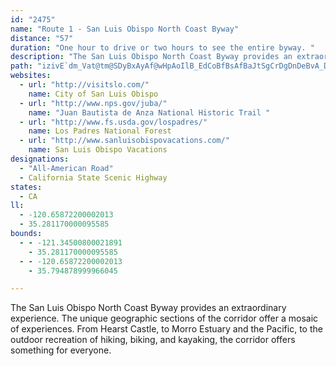```yaml
---
id: "2475"
name: "Route 1 - San Luis Obispo North Coast Byway"
distance: "57"
duration: "One hour to drive or two hours to see the entire byway. "
description: "The San Luis Obispo North Coast Byway provides an extraordinary experience. The unique geographic sections of the corridor offer a mosaic of experiences. From Hearst Castle, to Morro Estuary and the Pacific, to the outdoor recreation of hiking, biking, and kayaking, the corridor offers something for everyone."
path: "izivE`dm_Vat@tm@SDyBxAyAf@wHpAoIlB_EdCoBfBsAfBaJtSgCrDgDnDeBvA_DnBiYlKuC|A}ChCgIrKsThYiAfBi@lAiFrMwCzEoAxAcOhNeE~FaChEiAjCy@`CuAdFcAtFUpBa@fFKzDBrIfCbo@GlFKjCS~B_@xCiA`FuMld@gEtNoAzCaCpEaJ|KcLrMsBtCcCzE}BdHqNzu@yAzISbF?jDv@rMF|DGjES~C_@xDkAzFw@lCwAtD_AdByOnYyAxBiBtB}YjYgGrHak@bu@yCrFiBlF}@nDm^vtB}AnGwR`o@u@nDi@xDcCp^cG`x@gLjoAaAhLI|@[vBERQt@On@a@pA]nAeBtEoQj`@uLnZ}DbJ_B~BwDlD{BtAcB|@q@Z_Bf@YPe@Tu@VoBn@WFaJdBwJjBgB\\cKpCaEfAqDfAuBl@{Cz@_J`CkCt@wI`CeKvCcL|CoCt@sA\\qEpAiBn@yBfA}A|@gBlA_At@cAv@aCxBy@t@_CnCaBxB}BjCsCdDqChCmAjAe@`@uAnA_JzH{AjAu@d@s@`@m@VyAf@wB`@yAVsDn@oB\\kBb@KBsA\\}Ad@_@NkChAyCxA_H~CyIfEwFjCeBv@aCz@}Bx@wA`@uBr@cCbAeFbC}At@wBbAcErBoCnA}BjAeD|B{ArAaR~OyCtBk@Xw@ZODw@P]HwC|@_I`CC@}@XoAd@g@PyA^_@HkA\\k@Pu@ZsAl@oAt@aDxB{E`D{E`DkAz@_HvE_BrAkBzBmApBkFdLq@pAqBpCiF`FsQ`P}@bAkBdDy@pBiAxDm@fDY|CAnA?hEPpEr@bEbAlDh@jAtDxF|ArCr@rBr@zCd@rEbDlj@r@zPHRJlEIzGiCdn@yChp@_AnIeAxFsQbs@sCxKuBvFoz@hdBsCzEyR|XeO`X}A|CoArDq@xCw@nHcArGkAxDgAxBcC~CcBxAaJ`FsDxCkBdC_I|LoBzBcEjDsBpAwPzHiEzBoCbByM~KoBpBmEjDmBfAkIfDuCdBiC`C}RzYcCfDuKhL}HfJsDbFgXjg@mAjCiDtGsBnDsEfJcDjFcChDwCjDuc@da@mDlDwElI_NtWuAtBgC`CuAdAiB~@aIzCsDpB_^p]sDlCePfJyCxBmBfBoB~BeQpUeFlHuAlCcIvQiA|B{BlDwp@nv@uHbIgBlCuB~Ei@jBs@fFOxBAlEj@pKjCtXJrC?rCG`B_@vEyA`G_BtDu@xAoA~AqCfCyCjBk]jQcBdA}BjB{BfCoRdWgAvBsA`DoAtD_A~DwBlLiAjEcBtDuCdEyBfB{C`BkCx@uJxBwBx@kAv@gBxAk\\f[eWzUwAlAmBjA_ElBkKfDsQrFoJrBaOzEoClAcC|A}DrDwKhNeYd]mo@hx@aFhFoKdM{K|NyFlI_ClCgAfAmFpEePzJwCdC}G`HqG`FaJrG{LpHoR`NmAhAyBhCq@jAaBhDyQdg@{AxE{EjZiAlG{AxGqI`YkArD{BlIw@nCaChIo@|Bo@vBQb@Qb@i^~hAe@dCSrAEvBDzC^jCxAtHHtDIxA_@fB{DdLq@tCi@rEo@hOc@zXHxEbDzj@@lECfBc@tEm@fDyC~Ly@xFEvGn@nMDdDEvBOtBi@pCg@fBeArCcErFoArBuNl^}@bBcBbBgEvCu@r@qMvRsApCmGpTQ~AQtEUxB{HjXUjA}BhR}@`FiGhVsFnR_@x@uAfBy]h`@sClBqFnBgNnC{Df@uAEiEs@cCDuh@vMc@LqAv@yR|PwGpD_KtIoCzCs@dAuApCsA`DmDhLkClH{@fBcDjFiDxEsAlAcAf@gC~@}Dr@sEVeFYqT_DyB@kBVqBj@g[jOsc@|TsB|AwBxBiHtKc@ZcDvA_DdCsAr@_@DmA@iCQi~BqPcQWsCPwBp@uAx@o@r@yPxToPp\\mA~AABo@XyAXqBS_Aq@o@s@Ug@i@yB]}Bk@{@s@k@{@Yg@Ak@@gCl@sB~@iCdCcFtHcA~Ci@d@_@Ri@?yAYYM{@iAc@M}@AiB}@cAgAW?MLAv@jAfDHf@Sd@k@l@]XyDxAy@|@cDd@o@`@mAxAm@`@qAB]F_@d@o@`Bo@V_AJsAd@yAfAmE`EaGjBqJnEiDjAiBR{Ga@o@Ns@x@uDrGqArCo@|@_@nAi@|@a@`@yAB}@f@i@j@Wt@[j@sEXo@Vi@f@s@pAyB`Ao@l@Ol@DvDHd@h@lB@^Kl@_@j@}@l@eDxCgD~AcBFmGxDm@l@{@jAi@pBWTuB\\_@?y@_@Y@IJAj@Rr@An@uBdHDxCKr@"
websites:
  - url: "http://visitslo.com/"
    name: City of San Luis Obispo
  - url: "http://www.nps.gov/juba/"
    name: "Juan Bautista de Anza National Historic Trail "
  - url: "http://www.fs.usda.gov/lospadres/"
    name: Los Padres National Forest
  - url: "http://www.sanluisobispovacations.com/"
    name: San Luis Obispo Vacations
designations:
  - "All-American Road"
  - California State Scenic Highway
states:
  - CA
ll:
  - -120.65872200002013
  - 35.281170000095585
bounds:
  - - -121.34500800021891
    - 35.281170000095585
  - - -120.65872200002013
    - 35.794878999966045

---
```


The San Luis Obispo North Coast Byway provides an extraordinary experience. The unique geographic sections of the corridor offer a mosaic of experiences. From Hearst Castle, to Morro Estuary and the Pacific, to the outdoor recreation of hiking, biking, and kayaking, the corridor offers something for everyone.
